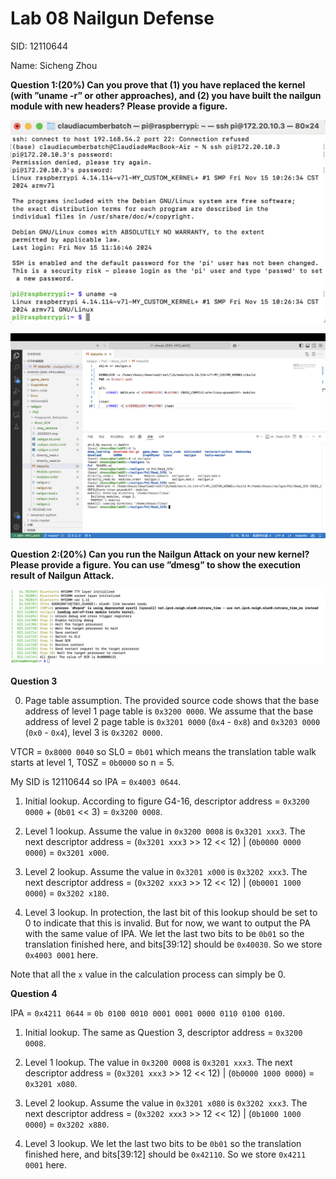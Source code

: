 # Lab 08 Nailgun Defense

SID: 12110644

Name: Sicheng Zhou

**Question 1:(20%) Can you prove that (1) you have replaced the kernel (with ”uname -r” or other approaches), and (2) you have built the nailgun module with new headers? Please provide a figure.**

![the kernel has been replaced](image.png)

![new nailgun module](image-3.png)

**Question 2:(20%) Can you run the Nailgun Attack on your new kernel? Please provide a figure. You can use ”dmesg” to show the execution result of Nailgun Attack.**

![nailgun attack success](image-1.png)

**Question 3**

0. Page table assumption. The provided source code shows that the base address of level 1 page table is `0x3200 0000`. We assume that the base address of level 2 page table is `0x3201 0000` (`0x4` - `0x8`) and `0x3203 0000` (`0x0` - `0x4`), level 3 is `0x3202 0000`.

VTCR = `0x8000 0040` so SL0 = `0b01` which means the translation table walk starts at level 1, T0SZ = `0b0000` so n = 5.

My SID is 12110644 so IPA = `0x4003 0644`.

1. Initial lookup. According to figure G4-16, descriptor address = `0x3200 0000` + (`0b01` << 3) = `0x3200 0008`. 

2. Level 1 lookup. Assume the value in `0x3200 0008` is `0x3201 xxx3`. The next descriptor address = (`0x3201 xxx3` >> 12 << 12) | (`0b0000 0000 0000`) = `0x3201 x000`. 

3. Level 2 lookup. Assume the value in `0x3201 x000` is `0x3202 xxx3`. The next descriptor address = (`0x3202 xxx3` >> 12 << 12) | (`0b0001 1000 0000`) = `0x3202 x180`.

4. Level 3 lookup. In protection, the last bit of this lookup should be set to 0 to indicate that this is invalid. But for now, we want to output the PA with the same value of IPA. We let the last two bits to be `0b01` so the translation finished here, and bits[39:12] should be `0x40030`. So we store `0x4003 0001` here.

Note that all the `x` value in the calculation process can simply be 0.

**Question 4**

IPA = `0x4211 0644` = `0b 0100 0010 0001 0001 0000 0110 0100 0100`.

1. Initial lookup. The same as Question 3, descriptor address = `0x3200 0008`.

2. Level 1 lookup. The value in `0x3200 0008` is `0x3201 xxx3`. The next descriptor address = (`0x3201 xxx3` >> 12 << 12) | (`0b0000 1000 0000`) = `0x3201 x080`.

3. Level 2 lookup. Assume the value in `0x3201 x080` is `0x3202 xxx3`. The next descriptor address = (`0x3202 xxx3` >> 12 << 12) | (`0b1000 1000 0000`) = `0x3202 x880`.

4. Level 3 lookup. We let the last two bits to be `0b01` so the translation finished here, and bits[39:12] should be `0x42110`. So we store `0x4211 0001` here.